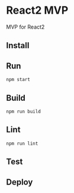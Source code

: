 # React2 MVP
MVP for React2

## Install

## Run
`npm start`

## Build
`npm run build`

## Lint
`npm run lint`

## Test

## Deploy
